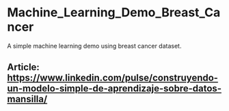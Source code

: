 # Machine_Learning_Demo_Breast_Cancer
A simple machine learning demo using breast cancer dataset.
## Article: https://www.linkedin.com/pulse/construyendo-un-modelo-simple-de-aprendizaje-sobre-datos-mansilla/
